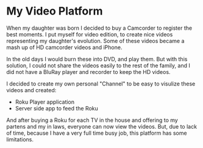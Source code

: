 # My Video Platform

When my daughter was born I decided to buy a Camcorder to register the best moments. I put myself for video edition, to create nice videos representing my daughter's evolution. Some of these videos became a mash up of HD camcorder videos and iPhone. 

In the old days I would burn these into DVD, and play them. But with this solution, I could not share the videos easily to the rest of the family, and I did not have a BluRay player and recorder to keep the HD videos. 

I decided to create my own personal "Channel" to be easy to visulize these videos and created:
- Roku Player application
- Server side app to feed the Roku

And after buying a Roku for each TV in the house and offering to my partens and my in laws, everyone can now view the videos. But, due to lack of time, because I have a very full time busy job, this platform has some limitations. 




